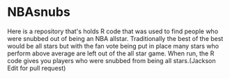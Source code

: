# NBAsnubs
Here is a repository that's holds R code that was used to find people who were snubbed out of being an NBA allstar. Traditionally the best of the best would be all stars but with the fan vote being put in place many stars who perform above average are left out of the all star game. When run, the R code gives you players who were snubbed from being all stars.(Jackson Edit for pull request)

